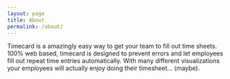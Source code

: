 ```yaml
---
layout: page
title: About
permalink: /about/
---
```


Timecard is a amazingly easy way to get your team to fill out time
sheets. 100% web based, timecard is designed to prevent errors and let employees fill out repeat time entries automatically. With many different visualizations your employees will actually enjoy doing their timesheet… (maybe).